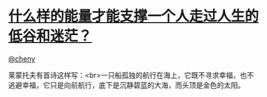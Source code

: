 
#  [什么样的能量才能支撑一个人走过人生的低谷和迷茫？](https://zhihu.com/questions/29064178)



[@cheny](https://zhihu.com/people/22b65c023ff4b46f0ee9fd275b790c4b)

莱蒙托夫有首诗这样写：&lt;br&gt;一只船孤独的航行在海上，它既不寻求幸福，也不逃避幸福，它只是向前航行，底下是沉静碧蓝的大海，而头顶是金色的太阳。